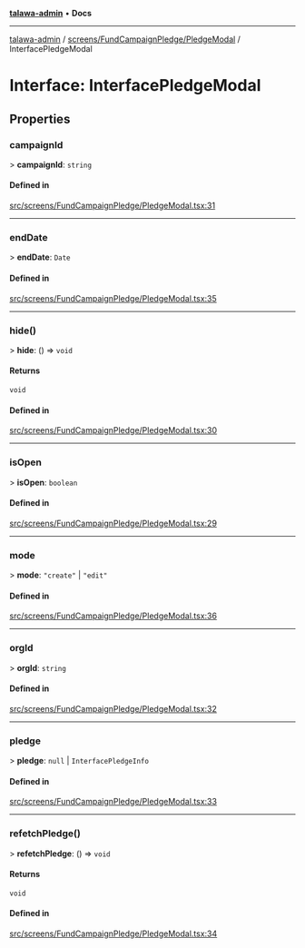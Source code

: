 [**talawa-admin**](../../../../README.md) • **Docs**

***

[talawa-admin](../../../../modules.md) / [screens/FundCampaignPledge/PledgeModal](../README.md) / InterfacePledgeModal

# Interface: InterfacePledgeModal

## Properties

### campaignId

\> **campaignId**: `string`

#### Defined in

[src/screens/FundCampaignPledge/PledgeModal.tsx:31](https://github.com/PalisadoesFoundation/talawa-admin/blob/9dd5d7fd647f8a7c9e1c1e14bf645b71b32c51c2/src/screens/FundCampaignPledge/PledgeModal.tsx#L31)

***

### endDate

\> **endDate**: `Date`

#### Defined in

[src/screens/FundCampaignPledge/PledgeModal.tsx:35](https://github.com/PalisadoesFoundation/talawa-admin/blob/9dd5d7fd647f8a7c9e1c1e14bf645b71b32c51c2/src/screens/FundCampaignPledge/PledgeModal.tsx#L35)

***

### hide()

\> **hide**: () =\> `void`

#### Returns

`void`

#### Defined in

[src/screens/FundCampaignPledge/PledgeModal.tsx:30](https://github.com/PalisadoesFoundation/talawa-admin/blob/9dd5d7fd647f8a7c9e1c1e14bf645b71b32c51c2/src/screens/FundCampaignPledge/PledgeModal.tsx#L30)

***

### isOpen

\> **isOpen**: `boolean`

#### Defined in

[src/screens/FundCampaignPledge/PledgeModal.tsx:29](https://github.com/PalisadoesFoundation/talawa-admin/blob/9dd5d7fd647f8a7c9e1c1e14bf645b71b32c51c2/src/screens/FundCampaignPledge/PledgeModal.tsx#L29)

***

### mode

\> **mode**: `"create"` \| `"edit"`

#### Defined in

[src/screens/FundCampaignPledge/PledgeModal.tsx:36](https://github.com/PalisadoesFoundation/talawa-admin/blob/9dd5d7fd647f8a7c9e1c1e14bf645b71b32c51c2/src/screens/FundCampaignPledge/PledgeModal.tsx#L36)

***

### orgId

\> **orgId**: `string`

#### Defined in

[src/screens/FundCampaignPledge/PledgeModal.tsx:32](https://github.com/PalisadoesFoundation/talawa-admin/blob/9dd5d7fd647f8a7c9e1c1e14bf645b71b32c51c2/src/screens/FundCampaignPledge/PledgeModal.tsx#L32)

***

### pledge

\> **pledge**: `null` \| `InterfacePledgeInfo`

#### Defined in

[src/screens/FundCampaignPledge/PledgeModal.tsx:33](https://github.com/PalisadoesFoundation/talawa-admin/blob/9dd5d7fd647f8a7c9e1c1e14bf645b71b32c51c2/src/screens/FundCampaignPledge/PledgeModal.tsx#L33)

***

### refetchPledge()

\> **refetchPledge**: () =\> `void`

#### Returns

`void`

#### Defined in

[src/screens/FundCampaignPledge/PledgeModal.tsx:34](https://github.com/PalisadoesFoundation/talawa-admin/blob/9dd5d7fd647f8a7c9e1c1e14bf645b71b32c51c2/src/screens/FundCampaignPledge/PledgeModal.tsx#L34)
